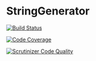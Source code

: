 # StringGenerator

[![Build Status](https://travis-ci.org/Irvyne/A3_Gr1_PSR.svg?branch=master)](https://travis-ci.org/Irvyne/A3_Gr1_PSR)

[![Code Coverage](https://scrutinizer-ci.com/g/Irvyne/A3_Gr1_PSR/badges/coverage.png?b=master)](https://scrutinizer-ci.com/g/Irvyne/A3_Gr1_PSR/?branch=master)

[![Scrutinizer Code Quality](https://scrutinizer-ci.com/g/Irvyne/A3_Gr1_PSR/badges/quality-score.png?b=master)](https://scrutinizer-ci.com/g/Irvyne/A3_Gr1_PSR/?branch=master)
